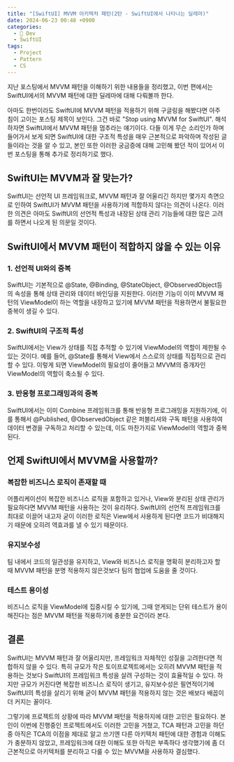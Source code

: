 ```yaml
---
title: "[SwiftUI] MVVM 아키텍처 패턴(2탄 - SwiftUI에서 나타나는 딜레마)"
date: 2024-06-23 00:48 +0900
categories:
  - 🍎 Dev
  - SwiftUI
tags:
  - Project
  - Pattern
  - CS
---
```

지난 포스팅에서 MVVM 패턴을 이해하기 위한 내용들을 정리했고, 이번 편에서는 SwiftUI에서의 MVVM 패턴에 대한 딜레마에 대해 다뤄볼까 한다.

  
아마도 한번이라도 SwiftUI에 MVVM 패턴을 적용하기 위해 구글링을 해봤다면 아주 침이 고이는 포스팅 제목이 보인다. 그건 바로 "Stop using MVVM for SwiftUI". 해석하자면 SwiftUI에서 MVVM 패턴을 멈추라는 얘기이다. 다들 이게 무슨 소리인가 하며 들어가서 보게 되면 SwiftUI에 대한 구조적 특성을 매우 근본적으로 파악하며 작성된 글들이라는 것을 알 수 있고, 본인 또한 이러한 궁금증에 대해 고민해 봤던 적이 있어서 이번 포스팅을 통해 추가로 정리하기로 했다.

  

## SwiftUI는 MVVM과 잘 맞는가?

SwiftUI는 선언적 UI 프레임워크로, MVVM 패턴과 잘 어울리긴 하지만 몇가지 측면으로 인하여 SwiftUI가 MVVM 패턴을 사용하기에 적합하지 않다는 의견이 나온다. 이러한 의견은 아마도 SwiftUI의 선언적 특성과 내장된 상태 관리 기능들에 대한 많은 고려를 하면서 나오게 된 의문일 것이다.

  

## SwiftUI에서 MVVM 패턴이 적합하지 않을 수 있는 이유

### 1. 선언적 UI와의 중복

SwiftUI는 기본적으로 @State, @Binding, @StateObject, @ObservedObject등의 속성을 통해 상태 관리와 데이터 바인딩을 지원한다. 이러한 기능이 이미 MVVM 패턴의 ViewModel이 하는 역할을 내장하고 있기에 MVVM 패턴을 적용하면서 불필요한 중복이 생길 수 있다.

### 2. SwiftUI의 구조적 특성

SwiftUI에서는 View가 상태를 직접 추적할 수 있기에 ViewModel의 역할이 제한될 수 있는 것이다. 예를 들어, @State를 통해서 View에서 스스로의 상태를 직접적으로 관리할 수 있다. 이렇게 되면 ViewModel의 필요성이 줄어들고 MVVM의 중개자인 ViewModel의 역할이 축소될 수 있다.

### 3. 반응형 프로그래밍과의 중복

SwiftUI에서는 이미 Combine 프레임워크를 통해 반응형 프로그래밍을 지원하기에, 이를 통해서 @Published, @ObservedObject 같은 퍼블리셔와 구독 패턴을 사용하여 데이터 변경을 구독하고 처리할 수 있는데, 이도 마찬가지로 ViewModel의 역할과 중복된다.

  

## 언제 SwiftUI에서 MVVM을 사용할까?

### 복잡한 비즈니스 로직이 존재할 때

어플리케이션이 복잡한 비즈니스 로직을 포함하고 있거나, View와 분리된 상태 관리가 필요하다면 MVVM 패턴을 사용하는 것이 유리하다. SwiftUI의 선언적 프레임워크를 최대로 이끌어 내고자 굳이 이러한 로직은 View에서 사용하게 된다면 코드가 비대해지기 때문에 오히려 역효과를 낼 수 있기 때문이다.

### 유지보수성

팀 내에서 코드의 일관성을 유지하고, View와 비즈니스 로직을 명확히 분리하고자 할 때 MVVM 패턴을 분명 적용하지 않은것보다 팀의 협업에 도움을 줄 것이다.

### 테스트 용이성

비즈니스 로직을 ViewModel에 집중시킬 수 있기에, 그때 얻게되는 단위 테스트가 용이해진다는 점은 MVVM 패턴을 적용하기에 충분한 요건이라 본다.

  

## 결론

SwiftUI는 MVVM 패턴과 잘 어울리지만, 프레임워크 자체적인 성질을 고려한다면 적합하지 않을 수 있다. 특히 규모가 작은 토이프로젝트에서는 오히려 MVVM 패턴을 적용하는 것보다 SwiftUI의 프레임워크 특성을 살려 구성하는 것이 효율적일 수 있다. 하지만 규모가 커진다면 복잡한 비즈니스 로직이 생기고, 유지보수성은 필연적이기에 SwiftUI의 특성을 살리기 위해 굳이 MVVM 패턴을 적용하지 않는 것은 배보다 배꼽이 더 커지는 꼴이다.

  

그렇기에 프로젝트의 상황에 따라 MVVM 패턴을 적용하지에 대한 고민은 필요하다. 본인이 이번에 진행중인 프로젝트에서도 이러한 고민을 거쳤고, TCA 패턴과 고민을 하던 중 아직은 TCA의 이점을 제대로 알고 쓰기엔 다른 아키텍처 패턴에 대한 경험과 이해도가 충분하지 않았고, 프레임워크에 대한 이해도 또한 아직은 부족하다 생각했기에 좀 더 근본적으로 아키텍처를 분리하고 다룰 수 있는 MVVM을 사용하자 결심했다.